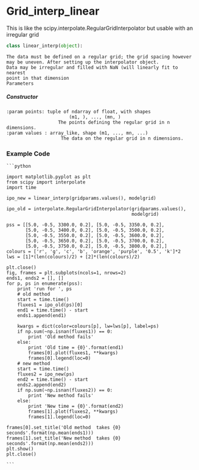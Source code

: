 # Grid_interp_linear
This is like the scipy.interpolate.RegularGridInterpolator but usable with an irregular grid

```python
class linear_interp(object):
```
    The data must be defined on a regular grid; the grid spacing however
    may be uneven. After setting up the interpolator object.
    Data may be irregular and filled with NaN (will linearly fit to nearest
    point in that dimension
    Parameters

##### Constructor

    :param points: tuple of ndarray of float, with shapes
                           (m1, ), ..., (mn, )
                       The points defining the regular grid in n dimensions.
    :param values : array_like, shape (m1, ..., mn, ...)
                        The data on the regular grid in n dimensions.


### Example Code

    ```python

    import matplotlib.pyplot as plt
    from scipy import interpolate
    import time

    ipo_new = linear_interp(gridparams.values(), modelgrid)

    ipo_old = interpolate.RegularGridInterpolator(gridparams.values(),
                                                  modelgrid)

    pss = [[5.0, -0.5, 3300.0, 0.2], [5.0, -0.5, 3350.0, 0.2],
           [5.0, -0.5, 3400.0, 0.2], [5.0, -0.5, 3500.0, 0.2],
           [5.0, -0.5, 3550.0, 0.2], [5.0, -0.5, 3600.0, 0.2],
           [5.0, -0.5, 3650.0, 0.2], [5.0, -0.5, 3700.0, 0.2],
           [5.0, -0.5, 3750.0, 0.2], [5.0, -0.5, 3800.0, 0.2],]
    colours = ['r', 'g', 'c', 'b', 'orange', 'purple', '0.5', 'k']*2
    lws = [1]*(len(colours)/2) + [2]*(len(colours)/2)

    plt.close()
    fig, frames = plt.subplots(ncols=1, nrows=2)
    ends1, ends2 = [], []
    for p, ps in enumerate(pss):
        print 'run for ', ps
        # old method
        start = time.time()
        fluxes1 = ipo_old(ps)[0]
        end1 = time.time() - start
        ends1.append(end1)

        kwargs = dict(color=colours[p], lw=lws[p], label=ps)
        if np.sum(~np.isnan(fluxes1)) == 0:
            print 'Old method fails'
        else:
            print 'Old time = {0}'.format(end1)
            frames[0].plot(fluxes1, **kwargs)
            frames[0].legend(loc=0)
        # new method
        start = time.time()
        fluxes2 = ipo_new(ps)
        end2 = time.time() - start
        ends2.append(end2)
        if np.sum(~np.isnan(fluxes2)) == 0:
            print 'New method fails'
        else:
            print 'New time = {0}'.format(end2)
            frames[1].plot(fluxes2, **kwargs)
            frames[1].legend(loc=0)

    frames[0].set_title('Old method  takes {0} seconds'.format(np.mean(ends1)))
    frames[1].set_title('New method  takes {0} seconds'.format(np.mean(ends2)))
    plt.show()
    plt.close()
    
    ```

